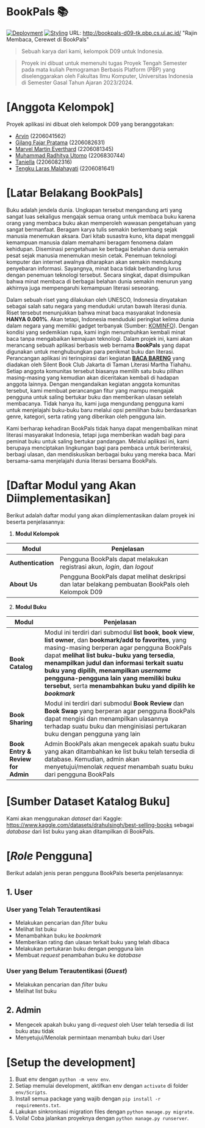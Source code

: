 # BookPals 📚

[![Deployment](https://github.com/D09-PBP2023/proyek-tengah/actions/workflows/pbp-deploy.yml/badge.svg)](https://github.com/D09-PBP2023/proyek-tengah/blob/main/.github/workflows/pbp-deploy.yml)
[![Styling](https://img.shields.io/badge/Styling-CDN_Tailwind-blue)](https://tailwindcss.com/)
URL: http://bookpals-d09-tk.pbp.cs.ui.ac.id/
"Rajin Membaca, Cerewet di BookPals"
> Sebuah karya dari kami, kelompok D09 untuk Indonesia.

> Proyek ini dibuat untuk memenuhi tugas Proyek Tengah Semester pada mata kuliah Pemograman Berbasis Platform (PBP) yang diselenggarakan oleh Fakultas Ilmu Komputer, Universitas Indonesia di Semester Gasal Tahun Ajaran 2023/2024.

# [Anggota Kelompok]
Proyek aplikasi ini dibuat oleh kelompok D09 yang beranggotakan:
- [Arvin](https://github.com/ArvinCS) (2206041562)
- [Gilang Fajar Pratama](https://github.com/gilangp03) (2206082631)
- [Marvel Martin Everthard](https://github.com/marvelm57) (2206081345)
- [Muhammad Radhitya Utomo](https://github.com/MRadhityaUtomo) (2206830744)
- [Taniella](https://github.com/eilalleinat) (2206082316)
- [Tengku Laras Malahayati](https://github.com/rxa15) (2206081641)

# [Latar Belakang BookPals]
Buku adalah jendela dunia. Ungkapan tersebut mengandung arti yang sangat luas sekaligus mengajak semua orang untuk membaca buku karena orang yang membaca buku akan memperoleh wawasan pengetahuan yang sangat bermanfaat. Beragam karya tulis semakin berkembang sejak manusia menemukan aksara. Dari kitab susastra kuno, kita dapat menggali kemampuan manusia dalam memahami beragam fenomena dalam kehidupan. Diseminasi pengetahuan ke berbagai belahan dunia semakin pesat sejak manusia menemukan mesin cetak. Penemuan teknologi komputer dan internet awalnya diharapkan akan semakin mendukung penyebaran informasi. Sayangnya, minat baca tidak berbanding lurus dengan penemuan teknologi tersebut. Secara singkat, dapat disimpulkan bahwa minat membaca di berbagai belahan dunia semakin menurun yang akhirnya juga mempengaruhi kemampuan literasi seseorang. 

Dalam sebuah riset yang dilakukan oleh UNESCO, Indonesia dinyatakan sebagai salah satu negara yang menduduki urutan bawah literasi dunia. Riset tersebut menunjukkan bahwa minat baca masyarakat Indonesia **HANYA 0.001%**. Akan tetapi, Indonesia menduduki peringkat kelima dunia dalam negara yang memiliki gadget terbanyak (Sumber: [KOMINFO](https://www.kominfo.go.id/content/detail/10862/teknologi-masyarakat-indonesia-malas-baca-tapi-cerewet-di-medsos/0/sorotan_media#:~:text=Fakta%20pertama%2C%20UNESCO%20menyebutkan%20Indonesia,1%20orang%20yang%20rajin%20membaca)). Dengan kondisi yang sedemikian rupa, kami ingin menumbuhkan kembali minat baca tanpa mengabaikan kemajuan teknologi. Dalam projek ini, kami akan merancang sebuah aplikasi berbasis web bernama **BookPals** yang dapat digunakan untuk menghubungkan para penikmat buku dan literasi. Perancangan aplikasi ini terinspirasi dari kegiatan [**BACA BARENG**](https://instagram.com/bacabareng.sbc?igshid=MzRlODBiNWFlZA==) yang diadakan oleh Silent Book Club Jakarta di Taman Literasi Martha Tiahahu. Setiap anggota komunitas tersebut biasanya memilih satu buku pilihan masing-masing yang kemudian akan diceritakan kembali di hadapan anggota lainnya. Dengan mengandaikan kegiatan anggota komunitas tersebut, kami membuat perancangan fitur yang mampu mengajak pengguna untuk saling bertukar buku dan memberikan ulasan setelah membacanya. Tidak hanya itu, kami juga mengundang pengguna kami untuk menjelajahi buku-buku baru melalui opsi pemilihan buku berdasarkan genre, kategori, serta rating yang diberikan oleh pengguna lain. 

Kami berharap kehadiran BookPals tidak hanya dapat mengembalikan minat literasi masyarakat Indonesia, tetapi juga memberikan wadah bagi para peminat buku untuk saling bertukar pandangan. Melalui aplikasi ini, kami berupaya menciptakan lingkungan bagi para pembaca untuk berinteraksi, berbagi ulasan, dan mendiskusikan berbagai buku yang mereka baca. Mari bersama-sama menjelajahi dunia literasi bersama BookPals. 
# [Daftar Modul yang Akan Diimplementasikan]
Berikut adalah daftar modul yang akan diimplementasikan dalam proyek ini beserta penjelasannya:
1. **Modul Kelompok**
   
| Modul | Penjelasan |
| -- | -- |
| **Authentication** | Pengguna BookPals dapat melakukan registrasi akun, *login*, dan *logout*|
| **About Us** | Pengguna BookPals dapat melihat deskripsi dan latar belakang pembuatan BookPals oleh Kelompok D09|

2. **Modul Buku**
   
| Modul | Penjelasan |
| ------ | -- |
| **Book Catalog** | Modul ini terdiri dari submodul **list book**, **book view**, **list owner**, dan **bookmark/add to favorites**, yang masing-masing berperan agar pengguna BookPals dapat **melihat list buku-buku yang tersedia**, **menampilkan judul dan informasi terkait suatu buku yang dipilih**, **menampilkan *username* pengguna-pengguna lain yang memiliki buku tersebut**, serta **menambahkan buku yand dipilih ke *bookmark***|
| **Book Sharing** | Modul ini terdiri dari submodul **Book Review** dan **Book Swap** yang berperan agar pengguna BookPals dapat mengisi dan menampilkan ulasannya terhadap suatu buku dan menginisiasi pertukaran buku dengan pengguna yang lain |
| **Book Entry & Review for Admin** | Admin BookPals akan mengecek apakah suatu buku yang akan ditambahkan ke list buku telah tersedia di database. Kemudian, admin akan menyetujui/menolak *request* menambah suatu buku dari pengguna BookPals | 
# [Sumber Dataset Katalog Buku]
Kami akan menggunakan *dataset* dari Kaggle: https://www.kaggle.com/datasets/drahulsingh/best-selling-books sebagai *database* dari list buku yang akan ditampilkan di BookPals.
# [*Role* Pengguna]
Berikut adalah jenis peran pengguna BookPals beserta penjelasannya:
## 1. User
### User yang Telah Terautentikasi
- Melakukan pencarian dan *filter* buku
- Melihat list buku
- Menambahkan buku ke *bookmark*
- Memberikan rating dan ulasan terkait buku yang telah dibaca
- Melakukan pertukaran buku dengan pengguna lain
- Membuat *request* penambahan buku ke *database*
### User yang Belum Terautentikasi (*Guest*)
- Melakukan pencarian dan *filter* buku
- Melihat list buku
## 2. Admin
- Mengecek apakah buku yang di-*request* oleh User telah tersedia di list buku atau tidak
- Menyetujui/Menolak permintaan menambah buku dari User

# [Setup the development]

1. Buat env dengan `python -m venv env`.
2. Setiap memulai development, aktifkan env dengan `activate` di folder `env/Scripts`.
3. Install semua package yang wajib dengan `pip install -r requirements.txt`.
4. Lakukan sinkronisasi migration files dengan `python manage.py migrate`.
5. Voila! Coba jalankan proyeknya dengan `python manage.py runserver`.
